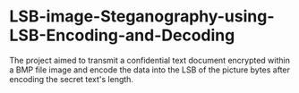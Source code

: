 # LSB-image-Steganography-using-LSB-Encoding-and-Decoding
The project aimed to transmit a confidential text document encrypted within a BMP file image and encode the data into the LSB of the picture bytes after encoding the secret text's length. 
